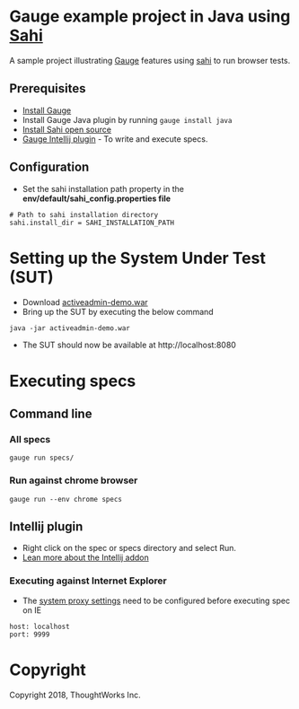 # Gauge example project in Java using [Sahi](http://sahipro.com/sahi-open-source/)
A sample project illustrating [Gauge](http://getgauge.io) features using [sahi](http://sahipro.com/sahi-open-source) to run browser tests.

## Prerequisites
- [Install Gauge](http://getgauge.io/get-started/index.html)
- Install Gauge Java plugin by running ```gauge install java```
- [Install Sahi open source](http://sahi.sourceforge.net/install.html)
- [Gauge Intellij plugin](https://plugins.jetbrains.com/plugin/7535-gauge) - To write and execute specs.

## Configuration
- Set the sahi installation path property in the **env/default/sahi_config.properties file**

````
# Path to sahi installation directory
sahi.install_dir = SAHI_INSTALLATION_PATH
````

# Setting up the System Under Test (SUT)

* Download [activeadmin-demo.war](https://bintray.com/artifact/download/gauge/activeadmin-demo/activeadmin-demo.war)
* Bring up the SUT by executing the below command
```
java -jar activeadmin-demo.war
```
* The SUT should now be available at http://localhost:8080


# Executing specs

## Command line
### All specs
````
gauge run specs/
````

### Run against chrome browser
````
gauge run --env chrome specs
````
## Intellij plugin
* Right click on the spec or specs directory and select Run.
* [Lean more about the Intellij addon](http://getgauge.io/documentation/user/current/ide_support/features.html#execution)

### Executing against Internet Explorer
- The [system proxy settings](http://windows.microsoft.com/en-in/windows/change-internet-explorer-proxy-server-settings#1TC=windows-7) need to be configured before executing spec on IE

````
host: localhost
port: 9999
````

# Copyright
Copyright 2018, ThoughtWorks Inc.
